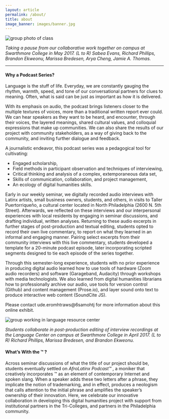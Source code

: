 ```yaml
---
layout: article
permalink: /about/
title: about
image_banner: images/banner.jpg
---
```


![group photo of class](../images/bio.jpg)

*Taking a pause from our collaborative work together on campus at Swarthmore College in May 2017. (L to R) Sabea Evans, Richard Phillips, Brandon Ekweonu, Marissa Bredesen, Arya Cheng, Jamie A. Thomas.*

<hr/>

#### Why a Podcast Series?

Language is the stuff of life. Everyday, we are constantly gauging the rhythm, warmth, speed, and tone of our conversational partners for clues to meaning. Often, what is said can be just as important as how it is delivered. 

With its emphasis on audio, the podcast brings listeners closer to the multiple textures of voices, more than a traditional written report ever could. We can hear speakers as they want to be heard, and encounter, through their voices, the layered meanings, shared cultural values, and colloquial expressions that make up communities. We can also share the results of our project with community stakeholders, as a way of giving back to the community, and inviting further dialogue and feedback.

A journalistic endeavor, this podcast series was a pedagogical tool for cultivating:

- Engaged scholarship,
- Field methods in participant observation and techniques of interviewing,
- Critical thinking and analysis of a complex, extemporaneous data set,
- Skills of communication, collaboration, and project management,
- An ecology of digital humanities skills.

Early in our weekly seminar, we digitally recorded audio interviews with Latinx artists, small business owners, students, and others, in visits to Taller Puertorriqueño, a cultural center located in North Philadelphia (2600 N. 5th Street). Afterwards, we reflected on these interviews and our interpersonal experiences with local residents by engaging in seminar discussions, and drafting individual, written analyses. Returning to these audio excerpts in further stages of post-production and textual editing, students opted to record their own live commentary, to report on what they learned in an informal and engaging manner. Pairing select excerpts from their community interviews with this live commentary, students developed a template for a 20-minute podcast episode, later incorporating scripted segments designed to tie each episode of the series together.

Through this semester-long experience, students with no prior experience in producing digital audio learned how to use tools of hardware (Zoom audio recorders) and software (Garageband, Audacity) through workshops with media technologists. We also learned from digital humanities librarians how to professionally archive our audio, use tools for version control (Github) and content management (Prose.io), and layer sound onto text to produce interactive web content (SoundCite JS).

Please contact <span class="rtl">ude.eromhtraws&#64;6samohtj</span> for more information about this online exhibit.

![group working in language resource center](../images/lrc-group.jpg)

*Students collaborate in post-production editing of interview recordings at the Language Center on campus at Swarthmore College in April 2017. (L to R) Richard Phillips, Marissa Bredesen, and Brandon Ekweonu.*

#### What’s With the ™ ?

Across seminar discussions of what the title of our project should be, students eventually settled on *AfroLatinx Podcast™* , a moniker that creatively incorporates ™ as an element of contemporary Internet and spoken slang. When a speaker adds these two letters after a phrase, they implicate the notion of trademarking, and in effect, produces a neologism that calls attention to the initial phrase and amplifies the speaker’s ownership of their innovation. Here, we celebrate our innovative collaboration in developing this digital humanities project with support from institutional partners in the Tri-Colleges, and partners in the Philadelphia community.
